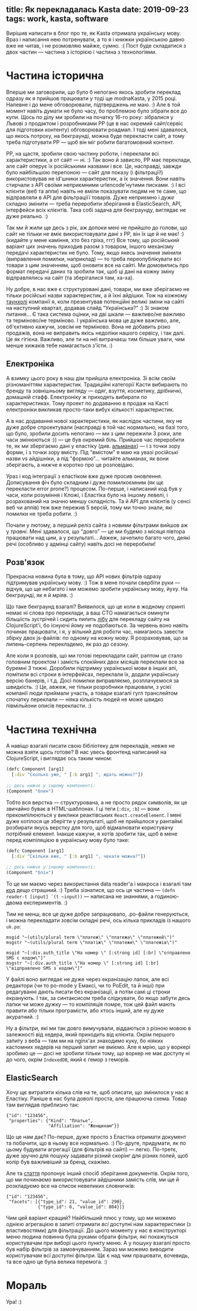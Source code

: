 title: Як перекладалась Kasta
date: 2019-09-23
tags: work, kasta, software
----

Вирішив написати в блог про те, як Kasta отримала українську мову. Враз і написання нею потренувати, а то я і книжки українською давно вже не читав, і не розмовляю майже, сумно. :( Пост буде складатися з двох частин — частина з історією і частина з технологіями.

# Частина історична

Вперше ми заговорили, що було б непогано якось зробити переклад одразу як я прийшов працювати у тоді ще modnaKasta, у 2015 році. Напевне і до мене обговорювали, підтверджень не маю. :) Але в той момент навіть думати не було часу, бо проблемою було зібрати все до купи. Щось по ділу ми зробили на початку 16-го року: зібралися у Львові з продактом і розробниками PP (це в нас окремий сайт/сервіс для підготовки контенту) обговорювати роадмап. І тоді мені здавалося, що якось потроху, на бекграунді, можна буде перекласти сайт, а тому треба підготувати PP — щоб він міг робити багатомовний контент.

PP, на щастя, зробили свою частину роботи, і переклали всі характеристики, а от сайт — ні. :) Так воно й зависло, РР має переклади, але сайт оперує їх російськими назвами і все. Це, насправді, завжди було найбільшою перепоною — сайт для показу (і фільтрації!) використовував не id'шники характеристик, а їх значення. Вони навіть стирчали з API своїми неприємними urlencode'нутими писками. :) І всі клієнти (веб та аппи) навіть не вміли показувати людям не те саме, що відправляли в API для фільтраціїї товарів. Дуже неприємно і *дуже* складно змінити — треба переробити зберігання в ElasticSearch, API, інтерфейси всіх клієнтів. Така собі задача для бекграунду, виглядає не дуже реально. :)

Так ми й жили ще десь з рік, аж допоки мені не прийшло до голови, що сайт не тільки не вміє використовувати дані з PP, він їх ще й не має! :) (кидайте у мене каміння, хто без гріха, ггг) Все тому, що російський варіант цих значень приходив разом з товаром, іншого механізму передачі характеристик не було. Тому, якщо якесь значення змінили (виправлення помилки, наприклад) — то треба переопублікувати всі товари з цим значенням, щоб оновити все на сайті. Ми домовились про формат передачі даних та зробили так, щоб ці дані на кожну зміну відправлялись на сайт (та зберігалися там, ха-ха).

Ну добре, в нас вже є структуровані дані, товари, ми вже зберігаємо не тільки російські назви характеристик, а й їхні айдішки. Тож на кожному [таунхолі][t] компанії я, коли презентував потенційні великі зміни на сайті на наступний квартал, додавав слайд "Українська?" :) Зі знаком питання... Є така система оцінки, на дві шкали — важливо/не важливо та терміново/не терміново. І українська мова це дуже важливо, але, об'єктивно кажучи, зовсім не терміново. Вона не добавить різко продажів, вона не виправить якісь недоліки нашого сервісу, і так далі. Це як гігієна. Важливо, але ти на неї витрачаєш тим більше уваги, чим менше хижаків тебе намагається з'їсти. :)

[t]: https://en.wikipedia.org/wiki/Town_hall_meeting

## Електроніка

А взимку цього року в наш дім прийшла електроніка. Зі всім своїм різноманіттям характеристик. Традиційні категорії Касти вибирають по бренду та зовнішньому вигляду — одяг, взуття, косметику, дрібничкі, домашній стафф. Електроніку ж приходять вибирати по характеристиках. Тому проект по додаванню в продаж на Касті електроніки викликав просто-таки вибух кількості характеристик.

А в нас додавання нової характеристики, як наслідок частини, яку не дуже добре спроектували (насправді в той час нормально, на базі того, що було, зробили досить непогано — ми з цим пережили 3 роки, але часи змінюються :)) — це був окремий біль. Прийшов час переробити те, як ми зберігаємо дані у еластіку (див. [альманах][a]) — і з точки зору форми, і з точки зору вмісту. Під "вмістом" я маю на увазі російські назви vs айдішніки, а під "формою"... читайте альманах, як вони зберігають, а нижче я коротко про це розповідаю.

[a]: https://project-a.github.io/on-site-search-design-patterns-for-e-commerce/

Ураз і код інтеграції з еластіком вже дуже просив оновлення. Дописування фіч було складним і дуже помилкоємним (як щє перекласти error prone?) процесом. По-перше, і написаний код був у часи, коли розуміння і Кложі, і Еластіка було на іншому левелі, і розрахований на значно меншу складність. Та й API для клієнтів (у сенсі веб чи аппів) теж вже пережив 5 версій, тому ми точно знали, які помилки не треба робити. :)

Почали у лютому, а перший реліз сайта з новими фільтрами вийшов аж у *травні*. Мені здавалося, що "довго" — це ми будемо з місяця півтора працювати над цим, а у результаті... Авжеж, зачепило багато чого, деякі речі (особливо у адмінці сайту) навіть досі не переробили!

## Розв'язок 

Прекрасна новина була в тому, що API нових фільтрів одразу підтримував українську мову. :) Тож в мене почали свербіти руки — відчув, що ще небагато і ми можемо зробити українську мову, йуху. На бекграунді, як я й мріяв. :)

Що таке бекграунд взагалі? Виявилося, що це коли в жодному спринті немає ні слова про переклади, а ваш CTO намагається оминути більшість зустрічей і сидить пилить [лібу][l] для перекладу сайту на ClojureScript'і, бо існуючі йому не подобаються. За червень воно навіть починає працювати, і я, у вільний для роботи час, намагаюсь завести збірку двох js-файлів: по одному на кожну мову. Я розраховував, що за липень-серпень перекладемо, як раз до сезону.

[l]: https://github.com/kasta-ua/i18n

Але коли я розповів, що ми готові перекладати сайт, раптом це стало головним проектом і замість спокійних двох місяців переклали все за буремні 3 тижні. Доробили підтримку української мови в інших апі, помітили всі строки в інтерфейсах, переклали їх, додали українську версію банерів, і т.д. Досі помилки виправляємо, розплачуємося за швидкість. :) Це, авжеж, не тільки розробники працювали, з усієї компанії люди приймали участь, а товари взагалі гугл транслейтом спочатку переклали — ніяка кількість людей не може швидко півмільйони описів перекласти. :)


# Частина технічна

А навіщо взагалі писати свою бібліотеку для перекладів, невже не можна взяти щось готове? В нас увесь фронтенд написаний на ClojureScript, і виглядає ось таким чином:

```clojure
(defc Component [arg1]
  [:div "Сколько уже, " [:b arg1] ", ждать можно?"])
  
;; десь нижче у іншому компоненті:
(Component "блин")
```

Тобто вся верстка — структурована, а не просто рядок символів, як це звичайно буває в HTML-шаблонах. І ці теги (`:div`, `:b`) — вони прекомпілюються у виклики реактівських `React.createElement`. І мені дуже хотілося це зберігти у результаті, щоб не прийшлося у рантаймі розбирати якусь верстку для того, щоб відмалювати користувачу потрібний елемент. Інакше кажучи, я хотів зробити так, щоб в мене перед компіляцією в українську мову було таке:

```clojure
(defc Component [arg1]
  [:div "Скільки вже, " [:b arg1] ", чекати можна?"])
  
;; десь нижче у іншому компоненті:
(Component "блін")
```

То це ми маємо через використання data reader'a і макроса і взагалі там [код][] дещо страшний. :) Треба зізнатися, що ось ця частина — ``(defn reader-t [input] `(t ~input))`` — написана не знаннями, а годиною-двома експериментів. :)

[код]: https://github.com/kasta-ua/i18n/blob/master/src/kasta/i18n.clj#L45-L68

Тим не менш, все це дуже добре запрацювало, .po-файли генеруються, і можна перекладати зовсім складні речі, ось кілька прикладів із нашого `uk.po`:

```
msgid "~(utils/plural term \"платеж\" \"платежа\" \"платежей\")"
msgstr "~(utils/plural term \"платіж\" \"платежи\" \"платежів\")"

msgid "~[:div.auth_title \"На номер \" [:strong id] [:br] \"отправлено SMS с кодом\"]"
msgstr "~[:div.auth_title \"На номер \" [:strong id] [:br] \"відправлено SMS з кодом\"]"
```

У файлі воно виглядає не дуже через екранізацію лапок, але всі редактори (чи то po-mode у Емаксі, чи то PoEdit, та й інші) при редагуванні дають писати без екранізації, а потім самі ці строки екранують. І так, за синтаксисом треба слідкувати, бо якщо забути десь лапки чи може дужку — то компіляція помре, тож цей файл мають правити або тільки програмісти, або хтось інший, але ну дуже акуратний. :)

Ну а фільтри, які ми так довго вимучували, віддаються з різною мовою в залежності від хедера, який приходить від клієнта. Окрім першого запиту з веба — там ми на nginx'ах знаходимо куку, бо ніяких кастомних хедерів на перший запит не вміємо. Але я мрію, що у воркері зробимо це — досі не зробили тільки тому, що воркер не має доступу ні до чого, окрім `IndexedDB`, який є гемор з геморів.

## ElasticSearch

Хочу щє витратити кілька слів на те, щоб описати, що змінилося у нас в Еластіку. Раніше в нас була доволі проста, але працююча схема. Товар там виглядав приблизно так:

```
{"id": "123456",
 "properties": {"Kind": "Платье",
                "Affiliation": "Женщинам"}}
```

Що це нам дає? По-перше, дуже просто з Еластіка отримати документ та побачити, що в ньому все нормально. :) По-друге, придумати, як по цьому будувати агрегації (для фільтрів на сайті) — легко. По-третє, дуже зручно для пошуку задавати різний скорінг для різних полей, щоб колір був важливіший за бренд, скажімо.

Але та [стаття][a] пропонує інший спосіб зберігання документів. Окрім того, що ми починаємо використовувати айдішники замість слів, ми ще й розкладуємо все на список невеликих словничків:

```
{"id": "123456",
 "facets": [{"type_id": 21, "value_id": 290},
            {"type_id": 6, "value_id": 804}]}
```

Чим цей варіант кращий? Найбільший плюс у тому, що ми можемо однією агрегацією в запиті отримати *всі* доступні нам характеристики (з властивостями) для фільтрації. До цього моменту у нас в конструкторі меню людина повинна була руками обрати фільтри, які покажуться користувачам при виборі цього пункту меню. А у пошуку взагалі просто був набір фільтрів за замовчуванням. Зараз ми можемо виводити користувачам всі доступні фільтри. Щє є над чим працювати, вочевидь, та все одно це була велика перемога. :)

# Мораль

Ура! :)
